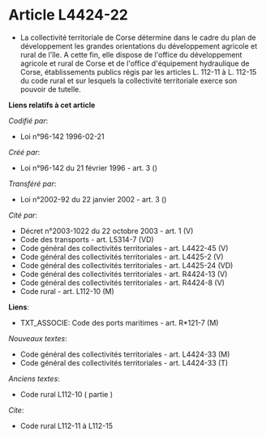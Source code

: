 # Article L4424-22

- La collectivité territoriale de Corse détermine dans le cadre du plan de développement les grandes orientations du
développement agricole et rural de l'île. A cette fin, elle dispose de l'office du développement agricole et rural de Corse
et de l'office d'équipement hydraulique de Corse, établissements publics régis par les articles L. 112-11 à L. 112-15 du code
rural et sur lesquels la collectivité territoriale exerce son pouvoir de tutelle.

**Liens relatifs à cet article**

_Codifié par_:

  - Loi n°96-142 1996-02-21

_Créé par_:

  - Loi n°96-142 du 21 février 1996 - art. 3 ()

_Transféré par_:

  - Loi n°2002-92 du 22 janvier 2002 - art. 3 ()

_Cité par_:

  - Décret n°2003-1022 du 22 octobre 2003 - art. 1 (V)
  - Code des transports - art. L5314-7 (VD)
  - Code général des collectivités territoriales - art. L4422-45 (V)
  - Code général des collectivités territoriales - art. L4425-2 (V)
  - Code général des collectivités territoriales - art. L4425-24 (VD)
  - Code général des collectivités territoriales - art. R4424-13 (V)
  - Code général des collectivités territoriales - art. R4424-8 (V)
  - Code rural - art. L112-10 (M)

**Liens**:

  - TXT_ASSOCIE: Code des ports maritimes - art. R*121-7 (M)

_Nouveaux textes_:

  - Code général des collectivités territoriales - art. L4424-33 (M)
  - Code général des collectivités territoriales - art. L4424-33 (T)

_Anciens textes_:

  - Code rural L112-10 ( partie )

_Cite_:

  - Code rural L112-11 à L112-15
